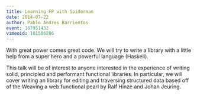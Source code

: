 ```yaml
---
title: Learning FP with Spiderman
date: 2014-07-22
author: Pablo Andres Barrientos
event: 167951432
vimeoid: 101506286
---
```


With great power comes great code. We will try to write a library with a little
help from a super hero and a powerful language (Haskell).

This talk will be of interest to anyone interested in the experience of writing
solid, principled and performant functional libraries. In particular, we will
cover writing an library for editing and traversing structured data based off
of the Weaving a web functional pearl by Ralf Hinze and Johan Jeuring. 
